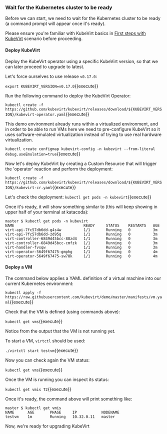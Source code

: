 ### Wait for the Kubernetes cluster to be ready

Before we can start, we need to wait for the Kubernetes cluster to be ready (a command prompt will appear once it's ready).

Please ensure you're familiar with KubeVirt basics in [First steps with KubeVirt](https://katacoda.com/kubevirt/scenarios/kubevirt-101) scenario before proceeding.

#### Deploy KubeVirt

Deploy the KubeVirt operator using a specific KubeVirt version, so that we can later proceed to upgrade to latest.

Let's force ourselves to use release `v0.17.0`:

`export KUBEVIRT_VERSION=v0.17.0`{{execute}}

Run the following command to deploy the KubeVirt Operator:

`kubectl create -f https://github.com/kubevirt/kubevirt/releases/download/${KUBEVIRT_VERSION}/kubevirt-operator.yaml`{{execute}}

This demo environment already runs within a virtualized environment, and in order to be able to run VMs here we need to pre-configure KubeVirt so it uses software-emulated virtualization instead of trying to use real hardware virtualization.

`kubectl create configmap kubevirt-config -n kubevirt --from-literal debug.useEmulation=true`{{execute}}

Now let's deploy KubeVirt by creating a Custom Resource that will trigger the 'operator' reaction and perform the deployment:

`kubectl create -f https://github.com/kubevirt/kubevirt/releases/download/${KUBEVIRT_VERSION}/kubevirt-cr.yaml`{{execute}}

Let's check the deployment:
`kubectl get pods -n kubevirt`{{execute}}

Once it's ready, it will show something similar to (this will keep showing in upper half of your terminal at katacoda):

~~~
master $ kubectl get pods -n kubevirt
NAME                               READY     STATUS    RESTARTS   AGE
virt-api-7fc57db6dd-g4s4w          1/1       Running   0          3m
virt-api-7fc57db6dd-zd95q          1/1       Running   0          3m
virt-controller-6849d45bcc-88zd4   1/1       Running   0          3m
virt-controller-6849d45bcc-cmfzk   1/1       Running   0          3m
virt-handler-fvsqw                 1/1       Running   0          3m
virt-operator-5649f67475-gmphg     1/1       Running   0          4m
virt-operator-5649f67475-sw78k     1/1       Running   0          4m
~~~

#### Deploy a VM

The command below applies a YAML definition of a virtual machine into our current Kubernetes environment:

`kubectl apply -f https://raw.githubusercontent.com/kubevirt/demo/master/manifests/vm.yaml`{{execute}}

Check that the VM is defined (using commands above):

`kubectl get vms`{{execute}}

Notice from the output that the VM is not running yet.

To start a VM, `virtctl` should be used:

`./virtctl start testvm`{{execute}}

Now you can check again the VM status:

`kubectl get vms`{{execute}}

Once the VM is running you can inspect its status:

`kubectl get vmis T2`{{execute}}

Once it's ready, the command above will print something like:

~~~
master $ kubectl get vmis
NAME      AGE       PHASE     IP           NODENAME
testvm    1m        Running   10.32.0.11   master
~~~

Now, we're ready for upgrading KubeVirt